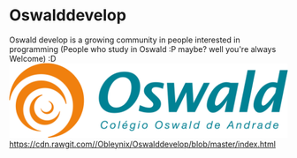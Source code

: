 

# Oswalddevelop

Oswald develop is a growing community in people interested in programming (People who study in Oswald :P maybe? well you're always Welcome) :D
<br/> <img src="https://github.com/Obleynix/OswaldDevelopment/blob/master/eef1fdd1277836616c652476a5aac02833691e37.png">
https://cdn.rawgit.com//Obleynix/Oswalddevelop/blob/master/index.html

